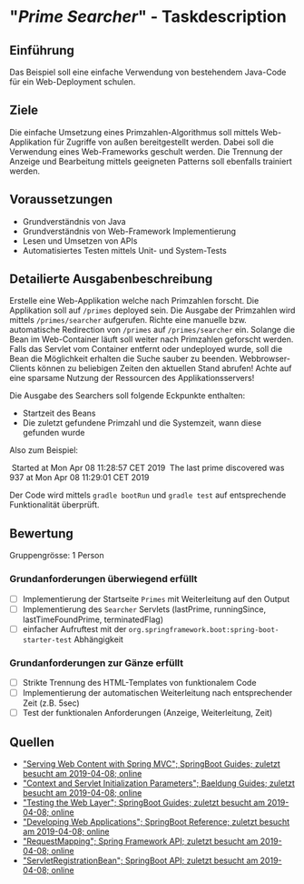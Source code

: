 # "*Prime Searcher*" - Taskdescription

## Einführung
Das Beispiel soll eine einfache Verwendung von bestehendem Java-Code für ein Web-Deployment schulen.

## Ziele
Die einfache Umsetzung eines Primzahlen-Algorithmus soll mittels Web-Applikation für Zugriffe von außen bereitgestellt werden. Dabei soll die Verwendung eines Web-Frameworks geschult werden. Die Trennung der Anzeige und Bearbeitung mittels geeigneten Patterns soll ebenfalls trainiert werden.

## Voraussetzungen
* Grundverständnis von Java
* Grundverständnis von Web-Framework Implementierung
* Lesen und Umsetzen von APIs
* Automatisiertes Testen mittels Unit- und System-Tests

## Detailierte Ausgabenbeschreibung
Erstelle eine Web-Applikation welche nach Primzahlen forscht. Die Applikation soll auf ``/primes`` deployed sein. Die Ausgabe der Primzahlen wird mittels ``/primes/searcher`` aufgerufen. Richte eine manuelle bzw. automatische Redirection von ``/primes`` auf ``/primes/searcher`` ein. Solange die Bean im Web-Container läuft soll weiter nach Primzahlen geforscht werden. Falls das Servlet vom Container entfernt oder undeployed wurde, soll die Bean die Möglichkeit erhalten die Suche sauber zu beenden. Webbrowser-Clients können zu beliebigen Zeiten den aktuellen Stand abrufen! Achte auf eine sparsame Nutzung der Ressourcen des Applikationsservers!

Die Ausgabe des Searchers soll folgende Eckpunkte enthalten:

* Startzeit des Beans
* Die zuletzt gefundene Primzahl und die Systemzeit, wann diese gefunden wurde

Also zum Beispiel:

​		Started at Mon Apr 08 11:28:57 CET 2019
​		The last prime discovered was 937 at Mon Apr 08 11:29:01 CET 2019


Der Code wird mittels ``gradle bootRun`` und ``gradle test`` auf entsprechende Funktionalität überprüft.

## Bewertung
Gruppengrösse: 1 Person
### Grundanforderungen **überwiegend erfüllt**
- [ ] Implementierung der Startseite ``Primes`` mit Weiterleitung auf den Output
- [ ] Implementierung des ``Searcher`` Servlets (lastPrime, runningSince, lastTimeFoundPrime, terminatedFlag)
- [ ] einfacher Aufruftest mit der ``org.springframework.boot:spring-boot-starter-test`` Abhängigkeit

### Grundanforderungen **zur Gänze erfüllt**
- [ ] Strikte Trennung des HTML-Templates von funktionalem Code
- [ ] Implementierung der automatischen Weiterleitung nach entsprechender Zeit (z.B. 5sec)
- [ ] Test der funktionalen Anforderungen (Anzeige, Weiterleitung, Zeit)

## Quellen
* ["Serving Web Content with Spring MVC"; SpringBoot Guides; zuletzt besucht am 2019-04-08; online](https://spring.io/guides/gs/serving-web-content/)
* ["Context and Servlet Initialization Parameters"; Baeldung Guides; zuletzt besucht am 2019-04-08; online](https://www.baeldung.com/context-servlet-initialization-param)
* ["Testing the Web Layer"; SpringBoot Guides; zuletzt besucht am 2019-04-08; online](https://spring.io/guides/gs/testing-web/)
* ["Developing Web Applications"; SpringBoot Reference; zuletzt besucht am 2019-04-08; online](https://docs.spring.io/spring-boot/docs/current/reference/html/boot-features-developing-web-applications.html)
* ["RequestMapping"; Spring Framework API; zuletzt besucht am 2019-04-08; online](https://docs.spring.io/spring-framework/docs/current/javadoc-api/org/springframework/web/bind/annotation/RequestMapping.html)
* ["ServletRegistrationBean"; SpringBoot API; zuletzt besucht am 2019-04-08; online](https://docs.spring.io/spring-boot/docs/current/api/org/springframework/boot/web/servlet/ServletRegistrationBean.html)

